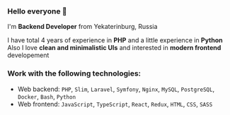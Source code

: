 <!--
### Hi there 👋

**shef-er/shef-er** is a ✨ _special_ ✨ repository because its `README.md` (this file) appears on your GitHub profile.

Here are some ideas to get you started:

- 🔭 I’m currently working on ...
- 🌱 I’m currently learning ...
- 👯 I’m looking to collaborate on ...
- 🤔 I’m looking for help with ...
- 💬 Ask me about ...
- 📫 How to reach me: ...
- 😄 Pronouns: ...
- ⚡ Fun fact: ...
-->
### Hello everyone 👋

I'm **Backend Developer** from Yekaterinburg, Russia  

I have total 4 years of experience in **PHP** and a little experience in **Python**  
Also I love **clean and minimalistic UIs** and interested in **modern frontend** developement  

### Work with the following technologies:
- Web backend: `PHP`, `Slim`, `Laravel`, `Symfony`, `Nginx`, `MySQL`, `PostgreSQL`, `Docker`, `Bash`, `Python`
- Web frontend: `JavaScript`, `TypeScript`, `React`, `Redux`, `HTML`, `CSS`, `SASS`
